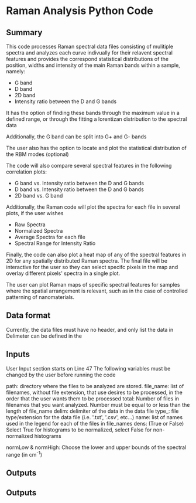 # Raman Analysis Python Code


## Summary

This code processes Raman spectral data files consisting of mulitiple spectra and analyzes each curve indivually for their relavent spectral features and provides the correspond statistical distributions of the position, widths and intensity of the main Raman bands within a sample, namely:

* G band
* D band
* 2D band
* Intensity ratio between the D and G bands

It has the option of finding these bands through the maximum value in a defined range, or through the fitting a lorentizan distribution to the spectral data

Additionally, the G band can be split into G+ and G- bands

The user also has the option to locate and plot the statistical distribution of the RBM modes (optional)

The code will also compare several spectral features in the following correlation plots:
* G band vs. Intensity ratio between the D and G bands
* D band vs. Intensity ratio between the D and G bands
* 2D band vs. G band

Additionally, the Raman code will plot the spectra for each file in several plots, if the user wishes
* Raw Spectra
* Normalized Spectra
* Average Spectra for each file
* Spectral Range for Intensity Ratio

Finally, the code can also plot a heat map of any of the spectral features in 2D for any spatially distributed Raman spectra. The final file will be interactive for the user so they can select specifc pixels in the map and overlay different pixels' spectra in a single plot.

The user can plot Raman maps of specific spectral features for samples where the spatial arrangement is relevant, such as in the case of controlled patterning of nanomaterials.  


## Data format

Currently, the data files must have no header, and only list the data in 
Delimeter can be defined in the 



## Inputs
User Input section starts on Line 47
The following variables must be changed by the user before running the code

path: directory where the files to be analyzed are stored.
file_name: list of filenames, without file extension, that use desires to be processed, in the order that the user wants them to be processed
total: Number of files in filenames that you want analyzed. Number must be equal to or less than the length of file_name
delim: delimiter of the data in the data file
type_: file type/extension for the data file (i.e. '.txt', '.csv', etc...)
name: list of names used in the legend for each of the files in file_names
dens: (True or False) Select True for histograms to be normalized, select False for non-normalized histograms

normLow & normHigh: Choose the lower and upper bounds of the spectral range (in cm<sup>-1</sup>) 

## Outputs



## Outputs

